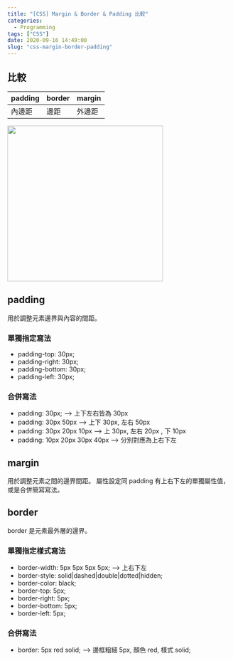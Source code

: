 ```yaml
---
title: "[CSS] Margin & Border & Padding 比較"
categories:
  - Programming
tags: ["CSS"]
date: 2020-09-16 14:49:00
slug: "css-margin-border-padding"
---
```


## 比較

| padding | border | margin |
| ------- | ------ | ------ |
| 內邊距  | 邊距   | 外邊距 |

<!--more-->

<img src="https://imgur.com/ME7vlle.png" height=350px>

## padding

用於調整元素邊界與內容的間距。

### 單獨指定寫法

- padding-top: 30px;
- padding-right: 30px;
- padding-bottom: 30px;
- padding-left: 30px;

### 合併寫法

- padding: 30px; --> 上下左右皆為 30px
- padding: 30px 50px --> 上下 30px, 左右 50px
- padding: 30px 20px 10px --> 上 30px, 左右 20px , 下 10px
- padding: 10px 20px 30px 40px --> 分別對應為上右下左

## margin

用於調整元素之間的邊界間距。
屬性設定同 padding 有上右下左的單獨屬性值，或是合併簡寫寫法。

## border

border 是元素最外層的邊界。

### 單獨指定樣式寫法

- border-width: 5px 5px 5px 5px; --> 上右下左
- border-style: solid|dashed|double|dotted|hidden;
- border-color: black;
- border-top: 5px;
- border-right: 5px;
- border-bottom: 5px;
- border-left: 5px;

### 合併寫法

- border: 5px red solid; --> 邊框粗細 5px, 顏色 red, 樣式 solid;
